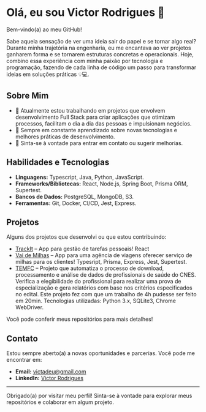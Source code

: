 # Olá, eu sou Victor Rodrigues 👋

Bem-vindo(a) ao meu GitHub!

Sabe aquela sensação de ver uma ideia sair do papel e se tornar algo real? Durante minha trajetória na engenharia, eu me encantava ao ver projetos ganharem forma e se tornarem estruturas concretas e operacionais.
Hoje, combino essa experiência com minha paixão por tecnologia e programação, fazendo de cada linha de código um passo para transformar ideias em soluções práticas 💡💻.

## Sobre Mim

- 🔭 Atualmente estou trabalhando em projetos que envolvem desenvolvimento Full Stack para criar aplicações que otimizam processos, facilitam o dia a dia das pessoas e impulsionam negócios.
- 🌱 Sempre em constante aprendizado sobre novas tecnologias e melhores práticas de desenvolvimento.
- 💬 Sinta-se à vontade para entrar em contato ou sugerir melhorias.

## Habilidades e Tecnologias

- **Linguagens:** Typescript, Java, Python, JavaScript.
- **Frameworks/Bibliotecas:** React, Node.js, Spring Boot, Prisma ORM, Supertest.
- **Bancos de Dados:** PostgreSQL, MongoDB, S3.
- **Ferramentas:** Git, Docker, CI/CD, Jest, Express.

## Projetos

Alguns dos projetos que desenvolvi ou que estou contribuindo:

- [TrackIt](https://github.com/victortsrodrigues/TrackIt) – App para gestão de tarefas pessoais! React
- [Vai de Milhas](https://github.com/victortsrodrigues/vai-de-milhas) – App para uma agência de viagens oferecer serviço de milhas para os clientes! Typesript, Prisma, Express, Jest, Supertest.
- [TEMFC](https://github.com/victortsrodrigues/tem-fc) – Projeto que automatiza o processo de download, processamento e análise de dados de profissionais de saúde do CNES. Verifica a elegibilidade do profissional para realizar uma prova de especialização e gera relatórios com base nos critérios especificados no edital. Este projeto fez com que um trabalho de 4h pudesse ser feito em 20min. Tecnologias utilizadas: Python 3.x, SQLite3, Chrome WebDriver.

Você pode conferir meus repositórios para mais detalhes!

## Contato

Estou sempre aberto(a) a novas oportunidades e parcerias. Você pode me encontrar em:

- **Email:** [victadeu@gmail.com](mailto:victadeu@gmail.com)
- **LinkedIn:** [Victor Rodrigues](https://www.linkedin.com/in/victortadeurodrigues)

---

Obrigado(a) por visitar meu perfil! Sinta-se à vontade para explorar meus repositórios e colaborar em algum projeto.
<!--
**victortsrodrigues/victortsrodrigues** is a ✨ _special_ ✨ repository because its `README.md` (this file) appears on your GitHub profile.

Here are some ideas to get you started:

- 🔭 I’m currently working on ...
- 🌱 I’m currently learning ...
- 👯 I’m looking to collaborate on ...
- 🤔 I’m looking for help with ...
- 💬 Ask me about ...
- 📫 How to reach me: ...
- 😄 Pronouns: ...
- ⚡ Fun fact: ...
-->
